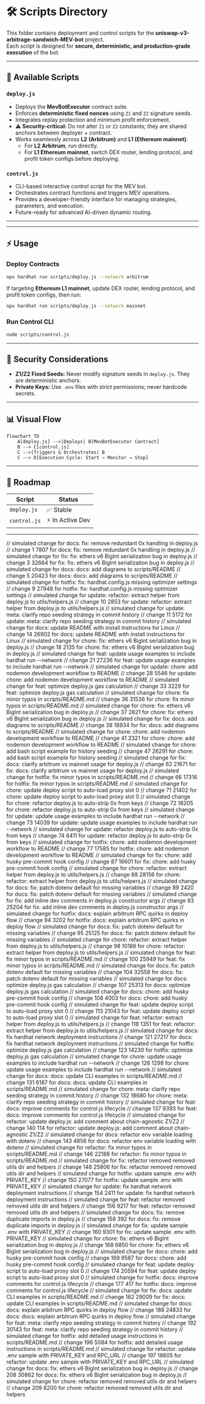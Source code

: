 # 🛠️ Scripts Directory

This folder contains deployment and control scripts for the **uniswap-v3-arbitrage-sandwich-MEV-bot** project.  
Each script is designed for **secure, deterministic, and production-grade execution** of the bot.  

---

## 📑 Available Scripts

### `deploy.js`
- Deploys the **MevBotExecutor** contract suite.  
- Enforces **deterministic fixed nonces** using `Z1` and `Z2` signature seeds.  
- Integrates replay protection and minimum profit enforcement.  
- ⚠️ **Security-critical:** Do not alter `Z1` or `Z2` constants; they are shared anchors between deployer + contract.  
- Works seamlessly across **L2 (Arbitrum)** and **L1 (Ethereum mainnet)**.  
  - For **L2 Arbitrum**, run directly.  
  - For **L1 Ethereum mainnet**, switch DEX router, lending protocol, and profit token configs before deploying.  

### `control.js`
- CLI-based interactive control script for the MEV bot.  
- Orchestrates contract functions and triggers MEV operations.  
- Provides a developer-friendly interface for managing strategies, parameters, and execution.  
- Future-ready for advanced AI-driven dynamic routing. 

---

---

## ⚡ Usage

### Deploy Contracts  
```bash
npx hardhat run scripts/deploy.js --network arbitrum
```

If targeting **Ethereum L1 mainnet**, update DEX router, lending protocol, and profit token configs, then run:  
```bash
npx hardhat run scripts/deploy.js --network mainnet
```

### Run Control CLI  
```bash
node scripts/control.js
```

---

## 🔐 Security Considerations

* **Z1/Z2 Fixed Seeds:** Never modify signature seeds in `deploy.js`. They are deterministic anchors.
* **Private Keys:** Use `.env` files with strict permissions; never hardcode secrets.

---

## 📊 Visual Flow

```mermaid
flowchart TD
    A[deploy.js] -->|Deploys| B[MevBotExecutor Contract]
    B --> C[control.js]
    C -->|Triggers & Orchestrates| B
    C --> D[Execution Cycle: Start → Monitor → Stop]
```

---

## 📌 Roadmap

| Script       | Status       |
| ------------ | ------------ |
| `deploy.js`  | ✅ Stable     |
| `control.js` | ⚡ In Active Dev |

---
// simulated change for docs: fix: remove redundant 0x handling in deploy.js
// change 1 7807 for docs: fix: remove redundant 0x handling in deploy.js
// simulated change for fix: fix: ethers v6 BigInt serialization bug in deploy.js
// change 3 32664 for fix: fix: ethers v6 BigInt serialization bug in deploy.js
// simulated change for docs: docs: add diagrams to scripts/README
// change 5 20423 for docs: docs: add diagrams to scripts/README
// simulated change for hotfix: fix: hardhat.config.js missing optimizer settings
// change 9 27948 for hotfix: fix: hardhat.config.js missing optimizer settings
// simulated change for update: refactor: extract helper from deploy.js to utils/helpers.js
// change 10 2853 for update: refactor: extract helper from deploy.js to utils/helpers.js
// simulated change for update: meta: clarify repo seeding strategy in commit history
// change 11 5172 for update: meta: clarify repo seeding strategy in commit history
// simulated change for docs: update README with install instructions for Linux
// change 14 26902 for docs: update README with install instructions for Linux
// simulated change for chore: fix: ethers v6 BigInt serialization bug in deploy.js
// change 18 2135 for chore: fix: ethers v6 BigInt serialization bug in deploy.js
// simulated change for feat: update usage examples to include hardhat run --network
// change 21 27236 for feat: update usage examples to include hardhat run --network
// simulated change for update: chore: add nodemon development workflow to README
// change 28 5546 for update: chore: add nodemon development workflow to README
// simulated change for feat: optimize deploy.js gas calculation
// change 33 3229 for feat: optimize deploy.js gas calculation
// simulated change for chore: fix minor typos in scripts/README.md
// change 36 31536 for chore: fix minor typos in scripts/README.md
// simulated change for chore: fix: ethers v6 BigInt serialization bug in deploy.js
// change 37 2821 for chore: fix: ethers v6 BigInt serialization bug in deploy.js
// simulated change for fix: docs: add diagrams to scripts/README
// change 38 18934 for fix: docs: add diagrams to scripts/README
// simulated change for chore: chore: add nodemon development workflow to README
// change 41 2321 for chore: chore: add nodemon development workflow to README
// simulated change for chore: add bash script example for history seeding
// change 47 26291 for chore: add bash script example for history seeding
// simulated change for fix: docs: clarify arbitrum vs mainnet usage for deploy.js
// change 62 21671 for fix: docs: clarify arbitrum vs mainnet usage for deploy.js
// simulated change for hotfix: fix minor typos in scripts/README.md
// change 66 17316 for hotfix: fix minor typos in scripts/README.md
// simulated change for chore: update deploy script to auto-load proxy slot 0
// change 71 21402 for chore: update deploy script to auto-load proxy slot 0
// simulated change for chore: refactor deploy.js to auto-strip 0x from keys
// change 72 18205 for chore: refactor deploy.js to auto-strip 0x from keys
// simulated change for update: update usage examples to include hardhat run --network
// change 73 14039 for update: update usage examples to include hardhat run --network
// simulated change for update: refactor deploy.js to auto-strip 0x from keys
// change 74 8411 for update: refactor deploy.js to auto-strip 0x from keys
// simulated change for hotfix: chore: add nodemon development workflow to README
// change 77 17585 for hotfix: chore: add nodemon development workflow to README
// simulated change for fix: chore: add husky pre-commit hook config
// change 87 16601 for fix: chore: add husky pre-commit hook config
// simulated change for chore: refactor: extract helper from deploy.js to utils/helpers.js
// change 88 28156 for chore: refactor: extract helper from deploy.js to utils/helpers.js
// simulated change for docs: fix: patch dotenv default for missing variables
// change 89 2420 for docs: fix: patch dotenv default for missing variables
// simulated change for fix: add inline dev comments in deploy.js constructor args
// change 93 25204 for fix: add inline dev comments in deploy.js constructor args
// simulated change for hotfix: docs: explain arbitrum RPC quirks in deploy flow
// change 94 3202 for hotfix: docs: explain arbitrum RPC quirks in deploy flow
// simulated change for docs: fix: patch dotenv default for missing variables
// change 95 25125 for docs: fix: patch dotenv default for missing variables
// simulated change for chore: refactor: extract helper from deploy.js to utils/helpers.js
// change 98 10186 for chore: refactor: extract helper from deploy.js to utils/helpers.js
// simulated change for feat: fix minor typos in scripts/README.md
// change 100 25949 for feat: fix minor typos in scripts/README.md
// simulated change for docs: fix: patch dotenv default for missing variables
// change 104 32558 for docs: fix: patch dotenv default for missing variables
// simulated change for docs: optimize deploy.js gas calculation
// change 107 25313 for docs: optimize deploy.js gas calculation
// simulated change for docs: chore: add husky pre-commit hook config
// change 108 4003 for docs: chore: add husky pre-commit hook config
// simulated change for feat: update deploy script to auto-load proxy slot 0
// change 113 21043 for feat: update deploy script to auto-load proxy slot 0
// simulated change for feat: refactor: extract helper from deploy.js to utils/helpers.js
// change 118 1351 for feat: refactor: extract helper from deploy.js to utils/helpers.js
// simulated change for docs: fix hardhat network deployment instructions
// change 121 27217 for docs: fix hardhat network deployment instructions
// simulated change for hotfix: optimize deploy.js gas calculation
// change 123 14230 for hotfix: optimize deploy.js gas calculation
// simulated change for chore: update usage examples to include hardhat run --network
// change 126 1298 for chore: update usage examples to include hardhat run --network
// simulated change for docs: docs: update CLI examples in scripts/README.md
// change 131 6187 for docs: docs: update CLI examples in scripts/README.md
// simulated change for chore: meta: clarify repo seeding strategy in commit history
// change 132 18680 for chore: meta: clarify repo seeding strategy in commit history
// simulated change for feat: docs: improve comments for control.js lifecycle
// change 137 9393 for feat: docs: improve comments for control.js lifecycle
// simulated change for refactor: update deploy.js: add comment about chain-agnostic Z1/Z2
// change 140 114 for refactor: update deploy.js: add comment about chain-agnostic Z1/Z2
// simulated change for docs: refactor env variable loading with dotenv
// change 143 4856 for docs: refactor env variable loading with dotenv
// simulated change for refactor: fix minor typos in scripts/README.md
// change 146 22188 for refactor: fix minor typos in scripts/README.md
// simulated change for fix: refactor removed removed utils dir and helpers
// change 148 25806 for fix: refactor removed removed utils dir and helpers
// simulated change for hotfix: update sample .env with PRIVATE_KEY
// change 150 27077 for hotfix: update sample .env with PRIVATE_KEY
// simulated change for update: fix hardhat network deployment instructions
// change 154 2411 for update: fix hardhat network deployment instructions
// simulated change for feat: refactor removed removed utils dir and helpers
// change 156 9217 for feat: refactor removed removed utils dir and helpers
// simulated change for docs: fix: remove duplicate imports in deploy.js
// change 158 392 for docs: fix: remove duplicate imports in deploy.js
// simulated change for fix: update sample .env with PRIVATE_KEY
// change 160 9301 for fix: update sample .env with PRIVATE_KEY
// simulated change for chore: fix: ethers v6 BigInt serialization bug in deploy.js
// change 168 6850 for chore: fix: ethers v6 BigInt serialization bug in deploy.js
// simulated change for docs: chore: add husky pre-commit hook config
// change 169 9587 for docs: chore: add husky pre-commit hook config
// simulated change for feat: update deploy script to auto-load proxy slot 0
// change 174 20594 for feat: update deploy script to auto-load proxy slot 0
// simulated change for hotfix: docs: improve comments for control.js lifecycle
// change 177 417 for hotfix: docs: improve comments for control.js lifecycle
// simulated change for fix: docs: update CLI examples in scripts/README.md
// change 182 29009 for fix: docs: update CLI examples in scripts/README.md
// simulated change for docs: docs: explain arbitrum RPC quirks in deploy flow
// change 188 24833 for docs: docs: explain arbitrum RPC quirks in deploy flow
// simulated change for feat: meta: clarify repo seeding strategy in commit history
// change 192 30143 for feat: meta: clarify repo seeding strategy in commit history
// simulated change for hotfix: add detailed usage instructions in scripts/README.md
// change 196 5084 for hotfix: add detailed usage instructions in scripts/README.md
// simulated change for refactor: update .env sample with PRIVATE_KEY and RPC_URL
// change 197 18605 for refactor: update .env sample with PRIVATE_KEY and RPC_URL
// simulated change for docs: fix: ethers v6 BigInt serialization bug in deploy.js
// change 208 30862 for docs: fix: ethers v6 BigInt serialization bug in deploy.js
// simulated change for chore: refactor removed removed utils dir and helpers
// change 209 8200 for chore: refactor removed removed utils dir and helpers
